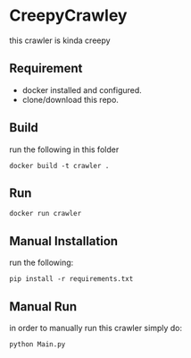 # CreepyCrawley
this crawler is kinda creepy
## Requirement
- docker installed and configured.
- clone/download this repo.

## Build
run the following in this folder

`docker build -t crawler .`

## Run

`docker run crawler`

## Manual Installation
run the following:

`pip install -r requirements.txt`

## Manual Run
in order to manually run this crawler simply do:

`python Main.py`

